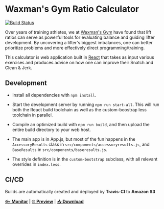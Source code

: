 Waxman's Gym Ratio Calculator
=============================

[![Build Status](https://travis-ci.org/waxmansgym/ratio-calculator.svg?branch=develop)](https://travis-ci.org/waxmansgym/ratio-calculator)

Over years of training athletes, we at [Waxman's Gym](http://www.waxmansgym.com) have found that lift ratios can serve as powerful tools for evaluating balance and guiding lifter development. By uncovering a lifter's biggest imbalances, one can better prioritize problems and more effectively direct programming/training.

This calculator is web application built in [React](https://facebook.github.io/react/) that takes as input various exercises and produces advice on how one can improve their Snatch and Clean & Jerk.

## Development

- Install all dependencies with `npm install`.
- Start the development server by running `npm run start-all`. This will run both the React build toolchain as well as the custom-boostrap less toolchain in parallel.
- Compile an optimized build with `npm run build`, and then upload the entire build directory to your web host.

- The main app is in App.js, but most of the fun happens in the `AccessoryResults` class in `src/components/accessoryresults.js`, and `BaseResults` in `src/components/baseresults.js`.
- The style definition is in the `custom-bootstrap` subclass, with all relevant overrides in `index.less`.

## CI/CD

Builds are automatically created and deployed by **Travis-CI** to **Amazon S3**

[:eyeglasses: **Monitor**](https://travis-ci.org/waxmansgym/ratio-calculator)
|
[:globe_with_meridians: **Preview**](http://ratio-calculator.s3-website-us-east-1.amazonaws.com/)
|
[:inbox_tray: **Download**](http://ratio-calculator.s3-website-us-east-1.amazonaws.com/ratio-calculator.zip)
